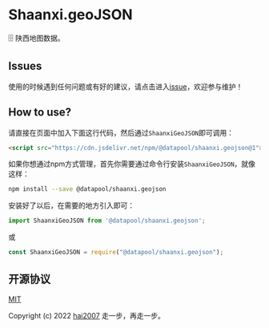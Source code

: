 # Shaanxi.geoJSON
🗄️ 陕西地图数据。

## Issues
使用的时候遇到任何问题或有好的建议，请点击进入[issue](https://github.com/hai2007/datapool/issues)，欢迎参与维护！

## How to use?

请直接在页面中加入下面这行代码，然后通过```ShaanxiGeoJSON```即可调用：

```html
<script src="https://cdn.jsdelivr.net/npm/@datapool/shaanxi.geojson@1"></script>
```

如果你想通过npm方式管理，首先你需要通过命令行安装``````ShaanxiGeoJSON``````，就像这样：

```bash
npm install --save @datapool/shaanxi.geojson
```

安装好了以后，在需要的地方引入即可：

```js
import ShaanxiGeoJSON from '@datapool/shaanxi.geojson';
```

或

```js
const ShaanxiGeoJSON = require("@datapool/shaanxi.geojson");
```

开源协议
---------------------------------------
[MIT](https://github.com/hai2007/datapool/blob/master/LICENSE)

Copyright (c) 2022 [hai2007](https://hai2007.gitee.io/sweethome/) 走一步，再走一步。
